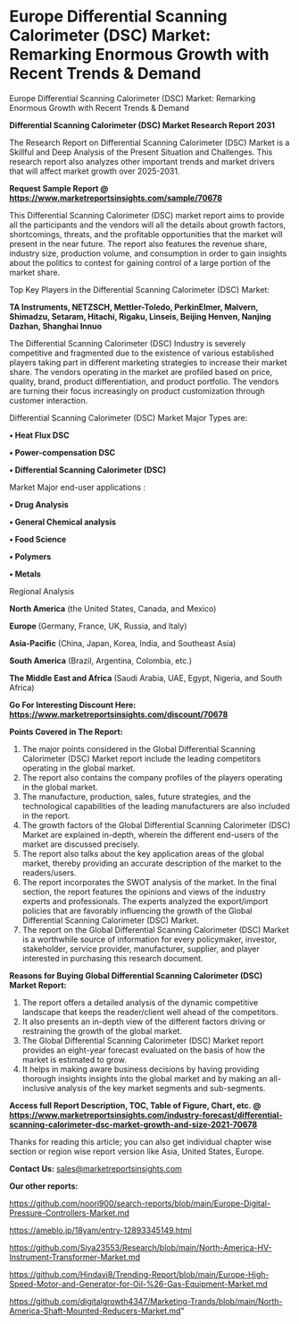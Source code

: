 # Europe Differential Scanning Calorimeter (DSC) Market: Remarking Enormous Growth with Recent Trends & Demand
Europe Differential Scanning Calorimeter (DSC) Market: Remarking Enormous Growth with Recent Trends & Demand

<strong>Differential Scanning Calorimeter (DSC) Market Research Report 2031</strong>

The Research Report on Differential Scanning Calorimeter (DSC) Market is a Skillful and Deep Analysis of the Present Situation and Challenges. This research report also analyzes other important trends and market drivers that will affect market growth over 2025-2031.

<strong>Request Sample Report @ <a href=https://www.marketreportsinsights.com/sample/70678>https://www.marketreportsinsights.com/sample/70678</a></strong>

This Differential Scanning Calorimeter (DSC) market report aims to provide all the participants and the vendors will all the details about growth factors, shortcomings, threats, and the profitable opportunities that the market will present in the near future. The report also features the revenue share, industry size, production volume, and consumption in order to gain insights about the politics to contest for gaining control of a large portion of the market share.

Top Key Players in the Differential Scanning Calorimeter (DSC) Market:

<strong>TA Instruments, NETZSCH, Mettler-Toledo, PerkinElmer, Malvern, Shimadzu, Setaram, Hitachi, Rigaku, Linseis, Beijing Henven, Nanjing Dazhan, Shanghai Innuo</strong>

The Differential Scanning Calorimeter (DSC) Industry is severely competitive and fragmented due to the existence of various established players taking part in different marketing strategies to increase their market share. The vendors operating in the market are profiled based on price, quality, brand, product differentiation, and product portfolio. The vendors are turning their focus increasingly on product customization through customer interaction.

Differential Scanning Calorimeter (DSC) Market Major Types are:

<strong>• Heat Flux DSC

• Power-compensation DSC

• Differential Scanning Calorimeter (DSC)</strong>

Market Major end-user applications :

<strong>• Drug Analysis

• General Chemical analysis

• Food Science

• Polymers

• Metals</strong>

Regional Analysis

</u><strong><b>North America</b></strong> (the United States, Canada, and Mexico)

<strong><b>Europe </b></strong>(Germany, France, UK, Russia, and Italy)

<strong><b>Asia-Pacific</b></strong> (China, Japan, Korea, India, and Southeast Asia)

<strong><b>South America</b></strong> (Brazil, Argentina, Colombia, etc.)

<strong><b>The Middle East and Africa</b></strong> (Saudi Arabia, UAE, Egypt, Nigeria, and South Africa)

<strong>Go For Interesting Discount Here: <a href=https://www.marketreportsinsights.com/discount/70678>https://www.marketreportsinsights.com/discount/70678</a></strong>

<strong>Points Covered in The Report:</strong>
<ol>
  <li>The major points considered in the Global Differential Scanning Calorimeter (DSC) Market report include the leading competitors operating in the global market.</li>
  <li>The report also contains the company profiles of the players operating in the global market.</li>
  <li>The manufacture, production, sales, future strategies, and the technological capabilities of the leading manufacturers are also included in the report.</li>
  <li>The growth factors of the Global Differential Scanning Calorimeter (DSC) Market are explained in-depth, wherein the different end-users of the market are discussed precisely.</li>
  <li>The report also talks about the key application areas of the global market, thereby providing an accurate description of the market to the readers/users.</li>
  <li>The report incorporates the SWOT analysis of the market. In the final section, the report features the opinions and views of the industry experts and professionals. The experts analyzed the export/import policies that are favorably influencing the growth of the Global Differential Scanning Calorimeter (DSC) Market.</li>
  <li>The report on the Global Differential Scanning Calorimeter (DSC) Market is a worthwhile source of information for every policymaker, investor, stakeholder, service provider, manufacturer, supplier, and player interested in purchasing this research document.</li>
</ol>
<strong>Reasons for Buying Global Differential Scanning Calorimeter (DSC) Market Report:</strong>

<ol>
  <li>The report offers a detailed analysis of the dynamic competitive landscape that keeps the reader/client well ahead of the competitors.</li>
  <li>It also presents an in-depth view of the different factors driving or restraining the growth of the global market.</li>
  <li>The Global Differential Scanning Calorimeter (DSC) Market report provides an eight-year forecast evaluated on the basis of how the market is estimated to grow.</li>
  <li>It helps in making aware business decisions by having providing thorough insights insights into the global market and by making an all-inclusive analysis of the key market segments and sub-segments.</li>
</ol>
<strong>Access full Report Description, TOC, Table of Figure, Chart, etc. @ <a href=https://www.marketreportsinsights.com/industry-forecast/differential-scanning-calorimeter-dsc-market-growth-and-size-2021-70678>https://www.marketreportsinsights.com/industry-forecast/differential-scanning-calorimeter-dsc-market-growth-and-size-2021-70678</a></strong>


Thanks for reading this article; you can also get individual chapter wise section or region wise report version like Asia, United States, Europe.

<strong>Contact Us:</strong>
sales@marketreportsinsights.com

<strong>Our other reports:</strong>

<a href=https://github.com/noori900/search-reports/blob/main/Europe-Digital-Pressure-Controllers-Market.md>https://github.com/noori900/search-reports/blob/main/Europe-Digital-Pressure-Controllers-Market.md</a>

<a href=https://ameblo.jp/18yam/entry-12893345149.html>https://ameblo.jp/18yam/entry-12893345149.html</a>

<a href=https://github.com/Siya23553/Research/blob/main/North-America-HV-Instrument-Transformer-Market.md>https://github.com/Siya23553/Research/blob/main/North-America-HV-Instrument-Transformer-Market.md</a>

<a href=https://github.com/Hindavi8/Trending-Report/blob/main/Europe-High-Speed-Motor-and-Generator-for-Oil-%26-Gas-Equipment-Market.md>https://github.com/Hindavi8/Trending-Report/blob/main/Europe-High-Speed-Motor-and-Generator-for-Oil-%26-Gas-Equipment-Market.md</a>

<a href=https://github.com/digitalgrowth4347/Marketing-Trands/blob/main/North-America-Shaft-Mounted-Reducers-Market.md>https://github.com/digitalgrowth4347/Marketing-Trands/blob/main/North-America-Shaft-Mounted-Reducers-Market.md</a>"
